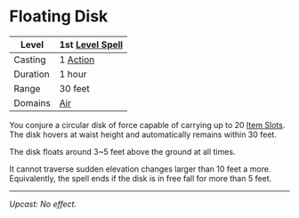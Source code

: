 # Floating Disk

| Level    | 1st [Level Spell](../../../Spell%20Level.md)                                           |
| -------- | --------------------------------------------------- |
| Casting  | 1 [Action](../../../../Game%20Procedures/Action.md) |
| Duration | 1 hour                                              |
| Range    | 30 feet                                             |
| Domains  | [Air](../../../Spell%20Domains/Air.md)              |

You conjure a circular disk of force capable of carrying up to 20 [Item Slots](../../../../Player%20Characters/Derived%20Statistics/Item%20Slots.md). The disk hovers at waist height and automatically remains within 30 feet. 

The disk floats around 3~5 feet above the ground at all times.

It cannot traverse sudden elevation changes larger than 10 feet a more. Equivalently, the spell ends if the disk is in free fall for more than 5 feet.

---
*Upcast: No effect.*


